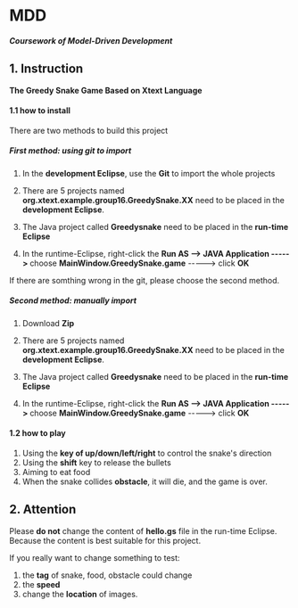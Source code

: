 # MDD

##### Coursework of Model-Driven Development

## 1. Instruction
<b>The Greedy Snake Game Based on Xtext Language</b>

#### 1.1 how to install 

There are two methods to build this project

##### First method: using git to import 

1. In the <b>development Eclipse</b>, use the <b>Git</b> to import the whole projects

2. There are 5 projects named <b>org.xtext.example.group16.GreedySnake.XX</b> need to be placed in the <b>development Eclipse</b>. 

3. The Java project called  <b>Greedysnake</b> need to be placed in the <b>run-time Eclipse</b>

4. In the runtime-Eclipse, right-click the <b> Run AS --> JAVA Application -----> </b>  choose <b>MainWindow.GreedySnake.game</b> -----> click <b>OK</b>

If there are somthing wrong in the git, please choose the second method.

##### Second method: manually import
1. Download <b>Zip</b>

2. There are 5 projects named <b>org.xtext.example.group16.GreedySnake.XX</b> need to be placed in the <b>development Eclipse</b>. 
   
3. The Java project called  <b>Greedysnake</b> need to be placed in the <b>run-time Eclipse</b>
   
4. In the runtime-Eclipse, right-click the <b> Run AS --> JAVA Application -----> </b>  choose <b>MainWindow.GreedySnake.game</b> -----> click <b>OK</b>

#### 1.2 how to play 
1. Using the <b>key of up/down/left/right</b> to control the snake's direction 
2. Using the <b>shift</b> key to release the bullets
3. Aiming to eat food
4. When the snake collides <b>obstacle</b>, it will die, and the game is over.


## 2. Attention
Please <b>do not</b> change the content of <b>hello.gs</b> file in the run-time Eclipse. Because the content is best suitable for this project.

If you really want to change something to test:

1. the <b>tag</b> of snake, food, obstacle could change
2. the <b>speed</b> 
3. change the <b>location</b> of images.

